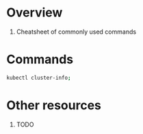 # Overview
1. Cheatsheet of commonly used commands


# Commands
```sh
kubectl cluster-info;

```


# Other resources
1. TODO